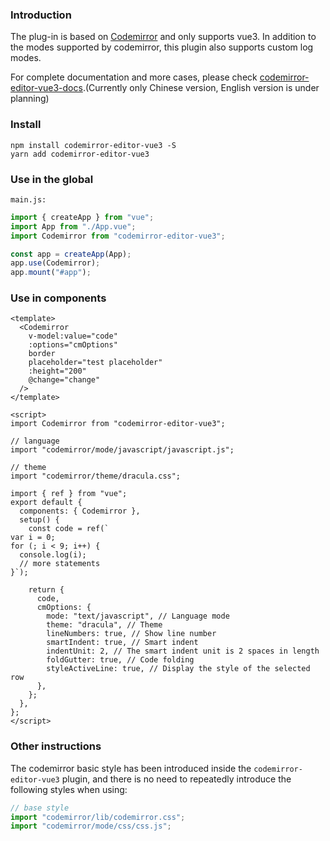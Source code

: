 ### Introduction

The plug-in is based on [Codemirror](http://codemirror.net/) and only supports vue3. In addition to the modes supported by codemirror, this plugin also supports custom log modes.

For complete documentation and more cases, please check [codemirror-editor-vue3-docs](https://renncheung.github.io/codemirror-editor-vue3/index.html).(Currently only Chinese version, English version is under planning)

### Install

```
npm install codemirror-editor-vue3 -S
yarn add codemirror-editor-vue3
```

### Use in the global

`main.js:`

```js
import { createApp } from "vue";
import App from "./App.vue";
import Codemirror from "codemirror-editor-vue3";

const app = createApp(App);
app.use(Codemirror);
app.mount("#app");
```

### Use in components

```vue
<template>
  <Codemirror
    v-model:value="code"
    :options="cmOptions"
    border
    placeholder="test placeholder"
    :height="200"
    @change="change"
  />
</template>

<script>
import Codemirror from "codemirror-editor-vue3";

// language
import "codemirror/mode/javascript/javascript.js";

// theme
import "codemirror/theme/dracula.css";

import { ref } from "vue";
export default {
  components: { Codemirror },
  setup() {
    const code = ref(`
var i = 0;
for (; i < 9; i++) {
  console.log(i);
  // more statements
}`);

    return {
      code,
      cmOptions: {
        mode: "text/javascript", // Language mode
        theme: "dracula", // Theme
        lineNumbers: true, // Show line number
        smartIndent: true, // Smart indent
        indentUnit: 2, // The smart indent unit is 2 spaces in length
        foldGutter: true, // Code folding
        styleActiveLine: true, // Display the style of the selected row
      },
    };
  },
};
</script>
```

### Other instructions

The codemirror basic style has been introduced inside the `codemirror-editor-vue3` plugin, and there is no need to repeatedly introduce the following styles when using:

```js
// base style
import "codemirror/lib/codemirror.css";
import "codemirror/mode/css/css.js";
```
